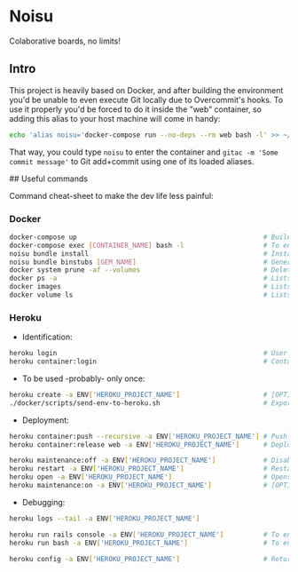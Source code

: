 # Noisu

Colaborative boards, no limits!

## Intro

This project is heavily based on Docker, and after building the environment you'd be unable to even execute Git locally due to Overcommit's hooks. To use it properly you'd be forced to do it inside the "web" container, so adding this alias to your host machine will come in handy:

```bash
echo 'alias noisu='docker-compose run --no-deps --rm web bash -l' >> ~/.bash_aliases
```

That way, you could type `noisu` to enter the container and `gitac -m 'Some commit message'` to Git add+commit using one of its loaded aliases.

## Useful commands

Command cheat-sheet to make the dev life less painful:

### Docker

```bash
docker-compose up                                               # Builds and runs the entire environment. Run with "--force-recreate" or "--build" if needed.
docker-compose exec [CONTAINER_NAME] bash -l                    # To enter to the CLI of a container.
noisu bundle install                                            # Installs new gems.
noisu bundle binstubs [GEM_NAME]                                # Generates a local executable for the specified gem.
docker system prune -af --volumes                               # Deletes all Docker's containers, networks, volumes, images and cache.
docker ps -a                                                    # Lists all the containers.
docker images                                                   # Lists all the images.
docker volume ls                                                # Lists all the volumes.
```

### Heroku

* Identification:

```bash
heroku login                                                    # User login in Heroku.
heroku container:login                                          # Container registry.
```

* To be used -probably- only once:

```bash
heroku create -a ENV['HEROKU_PROJECT_NAME']                     # [OPTIONAL] App creation. Only needed the first time and if you don't have the project created yet.
./docker/scripts/send-env-to-heroku.sh                          # Exports the environment vars to Heroku.
```

* Deployment:

```bash
heroku container:push --recursive -a ENV['HEROKU_PROJECT_NAME'] # Push container changes to the remote one.
heroku container:release web -a ENV['HEROKU_PROJECT_NAME']      # Deploy of these changes to the production environment.

heroku maintenance:off -a ENV['HEROKU_PROJECT_NAME']            # Disables the maintenance mode, just in case.
heroku restart -a ENV['HEROKU_PROJECT_NAME']                    # Restarts the app.
heroku open -a ENV['HEROKU_PROJECT_NAME']                       # Opens the app in a browser.
heroku maintenance:on -a ENV['HEROKU_PROJECT_NAME']             # [OPTIONAL] Enables again the maintenance mode. Useful if you're changing DNS or in the test phase.
```

* Debugging:

```bash
heroku logs --tail -a ENV['HEROKU_PROJECT_NAME']

heroku run rails console -a ENV['HEROKU_PROJECT_NAME']          # To enter into the remote Rails console.
heroku run bash -a ENV['HEROKU_PROJECT_NAME']                   # To enter into the server's terminal. Any command can be executed as if you were there like "heroku run INSERT_COMMAND_HERE -a ENV['HEROKU_PROJECT_NAME']".

heroku config -a ENV['HEROKU_PROJECT_NAME']                     # Returns the value of every environment var available.
```
